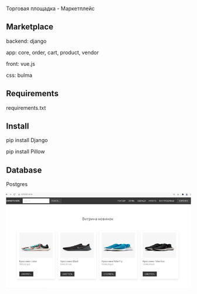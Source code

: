 Торговая площадка - Маркетплейс 

<h2>Marketplace</h2>
<p>backend: django</p>
<p>app: core, order, cart, product, vendor</p>
<p>front: vue.js</p>
<p>css: bulma</p>

<h2>Requirements</h2>
<p>requirements.txt</p>

<h2>Install</h2>
<p>pip install Django</p>
<p>pip install Pillow</p>

<h2>Database</h2>
<p>Postgres</p>

![alt text](screenshots/vitrina-1.png "Описание будет тут")
